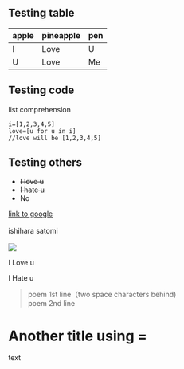 ## Testing table

 apple | pineapple | pen 
 ----- | --------- | ---
 I     | Love      | U
 U     | Love      | Me
 
## Testing code
 
list comprehension
 
```
i=[1,2,3,4,5]
love=[u for u in i]
//love will be [1,2,3,4,5]
```

## Testing others

- ~~I love u~~
- ~~I hate u~~
- No

[link to google](http://www.google.com)<br><br>
ishihara satomi<br><br>
![](https://www.famousbirthdays.com/faces/ishihara-satomi-image.jpg)<br>

I Love u

I Hate u

>poem 1st line（two space characters behind)  
>poem 2nd line  

Another title using =
======================
text
